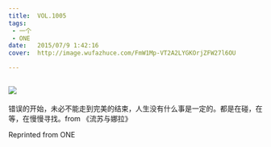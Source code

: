 ```yaml
---
title:	VOL.1005
tags:
 - 一个
 - ONE
date:	2015/07/9 1:42:16
cover:	http://image.wufazhuce.com/FmW1Mp-VT2A2LYGKOrjZFW27l6OU

---
```

![](http://image.wufazhuce.com/FmW1Mp-VT2A2LYGKOrjZFW27l6OU)
---

错误的开始，未必不能走到完美的结束，人生没有什么事是一定的。都是在碰，在等，在慢慢寻找。from 《流苏与娜拉》
 
Reprinted from ONE
